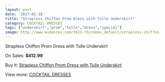 ```yaml
---
layout: post
date: '2017-01-18'
title: "Strapless Chiffon Prom Dress with Tulle Underskirt"
category: COCKTAIL DRESSES
tags: ["underskirt","prom","tulle","dress","special"]
image: http://www.eudances.com/3911-thickbox_default/strapless-chiffon-prom-dress-with-tulle-underskirt.jpg
---
```

Strapless Chiffon Prom Dress with Tulle Underskirt

On Sales: **$412.99**
<a href="https://www.eudances.com/en/cocktail-dresses/1304-strapless-chiffon-prom-dress-with-tulle-underskirt.html"><amp-img layout="responsive" width="600" height="600" src="//www.eudances.com/3911-thickbox_default/strapless-chiffon-prom-dress-with-tulle-underskirt.jpg" alt="Strapless Chiffon Prom Dress with Tulle Underskirt 0" /></a>
<a href="https://www.eudances.com/en/cocktail-dresses/1304-strapless-chiffon-prom-dress-with-tulle-underskirt.html"><amp-img layout="responsive" width="600" height="600" src="//www.eudances.com/3912-thickbox_default/strapless-chiffon-prom-dress-with-tulle-underskirt.jpg" alt="Strapless Chiffon Prom Dress with Tulle Underskirt 1" /></a>

Buy it: [Strapless Chiffon Prom Dress with Tulle Underskirt](https://www.eudances.com/en/cocktail-dresses/1304-strapless-chiffon-prom-dress-with-tulle-underskirt.html "Strapless Chiffon Prom Dress with Tulle Underskirt")

View more: [COCKTAIL DRESSES](https://www.eudances.com/en/14-cocktail-dresses "COCKTAIL DRESSES")